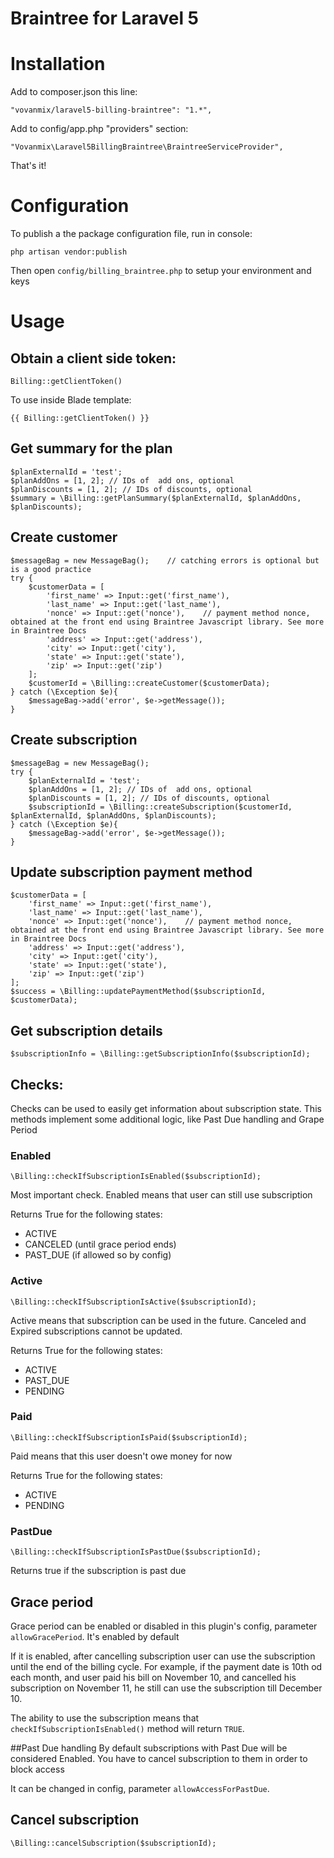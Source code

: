 Braintree for Laravel 5
==============

# Installation
Add to composer.json this line:

    "vovanmix/laravel5-billing-braintree": "1.*",
    
Add to config/app.php "providers" section:

    "Vovanmix\Laravel5BillingBraintree\BraintreeServiceProvider",

That's it!    


# Configuration

To publish a the package configuration file, run in console:

```
php artisan vendor:publish
```

Then open `config/billing_braintree.php` to setup your environment and keys

# Usage

## Obtain a client side token:

    Billing::getClientToken()
    
To use inside Blade template:

    {{ Billing::getClientToken() }}
    
## Get summary for the plan
    $planExternalId = 'test';
    $planAddOns = [1, 2]; // IDs of  add ons, optional
    $planDiscounts = [1, 2]; // IDs of discounts, optional
    $summary = \Billing::getPlanSummary($planExternalId, $planAddOns, $planDiscounts);
    
## Create customer
    $messageBag = new MessageBag();    // catching errors is optional but is a good practice
    try {    
        $customerData = [        
            'first_name' => Input::get('first_name'),            
            'last_name' => Input::get('last_name'),           
            'nonce' => Input::get('nonce'),    // payment method nonce, obtained at the front end using Braintree Javascript library. See more in Braintree Docs        
            'address' => Input::get('address'),            
            'city' => Input::get('city'),            
            'state' => Input::get('state'),            
            'zip' => Input::get('zip')            
        ];        
        $customerId = \Billing::createCustomer($customerData);        
    } catch (\Exception $e){    
        $messageBag->add('error', $e->getMessage());        
    }
    
## Create subscription
    $messageBag = new MessageBag();    
    try {   
        $planExternalId = 'test';
        $planAddOns = [1, 2]; // IDs of  add ons, optional
        $planDiscounts = [1, 2]; // IDs of discounts, optional
        $subscriptionId = \Billing::createSubscription($customerId, $planExternalId, $planAddOns, $planDiscounts);
    } catch (\Exception $e){    
        $messageBag->add('error', $e->getMessage());        
    }
    
## Update subscription payment method
    $customerData = [        
        'first_name' => Input::get('first_name'),            
        'last_name' => Input::get('last_name'),           
        'nonce' => Input::get('nonce'),    // payment method nonce, obtained at the front end using Braintree Javascript library. See more in Braintree Docs      
        'address' => Input::get('address'),            
        'city' => Input::get('city'),            
        'state' => Input::get('state'),            
        'zip' => Input::get('zip')            
    ];  
    $success = \Billing::updatePaymentMethod($subscriptionId, $customerData);
    
## Get subscription details
    $subscriptionInfo = \Billing::getSubscriptionInfo($subscriptionId);
    
## Checks:
Checks can be used to easily get information about subscription state. This methods implement some additional logic, like Past Due handling and Grape Period

### Enabled
    \Billing::checkIfSubscriptionIsEnabled($subscriptionId);

Most important check. Enabled means that user can still use subscription

Returns True for the following states:

+ ACTIVE
+ CANCELED (until grace period ends)
+ PAST_DUE (if allowed so by config)

### Active
    \Billing::checkIfSubscriptionIsActive($subscriptionId);
Active means that subscription can be used in the future. Canceled and Expired subscriptions cannot be updated.

Returns True for the following states:

+ ACTIVE
+ PAST_DUE
+ PENDING

### Paid
    \Billing::checkIfSubscriptionIsPaid($subscriptionId);

Paid means that this user doesn't owe money for now

Returns True for the following states:

+ ACTIVE
+ PENDING

### PastDue
    \Billing::checkIfSubscriptionIsPastDue($subscriptionId);
    
Returns true if the subscription is past due
    
## Grace period
Grace period can be enabled or disabled in this plugin's config, parameter `allowGracePeriod`. It's enabled by default

If it is enabled, after cancelling subscription user can use the subscription until the end of the billing cycle. For example, if the payment date is 10th od each month, and user paid his bill on November 10, and cancelled his subscription on November 11, he still can use the subscription till December 10.

The ability to use the subscription means that `checkIfSubscriptionIsEnabled()` method will return `TRUE`.

##Past Due handling
By default subscriptions with Past Due will be considered Enabled. You have to cancel subscription to them in order to block access

It can be changed in config, parameter `allowAccessForPastDue`.
    
## Cancel subscription
    \Billing::cancelSubscription($subscriptionId);
    